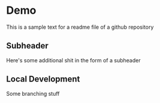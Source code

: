# Demo

This is a sample text for a readme file of a github repository


## Subheader

Here's some additional shit in the form of a subheader

## Local Development 

Some branching stuff